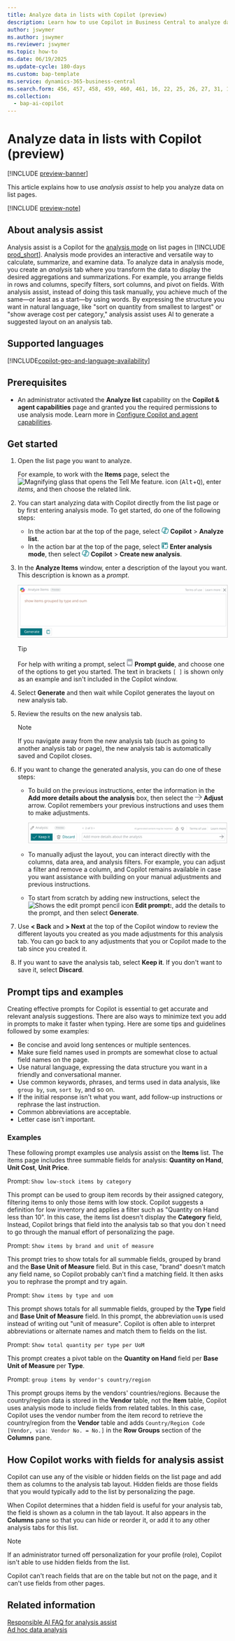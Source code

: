 ```yaml
---
title: Analyze data in lists with Copilot (preview)
description: Learn how to use Copilot in Business Central to analyze data.
author: jswymer 
ms.author: jswymer
ms.reviewer: jswymer
ms.topic: how-to
ms.date: 06/19/2025
ms.update-cycle: 180-days
ms.custom: bap-template
ms.service: dynamics-365-business-central
ms.search.form: 456, 457, 458, 459, 460, 461, 16, 22, 25, 26, 27, 31, 143, 144, 9300, 9301, 9303, 9304, 9305, 9306, 9307, 9309, 9310, 9311
ms.collection:
  - bap-ai-copilot
---
```

# Analyze data in lists with Copilot (preview)

[!INCLUDE [preview-banner](~/../shared-content/shared/preview-includes/preview-banner.md)]

This article explains how to use *analysis assist* to help you analyze data on list pages.

[!INCLUDE [preview-note](~/../shared-content/shared/preview-includes/production-ready-preview-dynamics365.md)]

## About analysis assist

Analysis assist is a Copilot for the [analysis mode](analysis-mode.md) on list pages in [!INCLUDE [prod_short](includes/prod_short.md)]. Analysis mode provides an interactive and versatile way to calculate, summarize, and examine data. To analyze data in analysis mode, you create an *analysis* tab where you transform the data to display the desired aggregations and summarizations. For example, you arrange fields in rows and columns, specify filters, sort columns, and pivot on fields. With analysis assist, instead of doing this task manually, you achieve much of the same&mdash;or least as a start&mdash;by using words. By expressing the structure you want in natural language, like "sort on quantity from smallest to largest" or "show average cost per category," analysis assist uses AI to generate a suggested layout on an analysis tab.

## Supported languages

[!INCLUDE[copilot-geo-and-language-availability](includes/copilot-language-support.md)]

## Prerequisites

- An administrator activated the **Analyze list** capability on the **Copilot & agent capabilities** page and granted you the required permissions to use analysis mode. Learn more in [Configure Copilot and agent capabilities](enable-ai.md).  

## Get started

1. Open the list page you want to analyze.

   For example, to work with the **Items** page, select the ![Magnifying glass that opens the Tell Me feature.](media/ui-search/search_small.png) icon (<kbd>Alt</kbd>+<kbd>Q</kbd>), enter *items*, and then choose the related link.

1. You can start analyzing data with Copilot directly from the list page or by first entering analysis mode. To get started, do one of the following steps:

    - In the action bar at the top of the page, select ![Shows the copilot icon](media/copilot-icon.png) **Copilot** > **Analyze list**.
    - In the action bar at the top of the page, select ![Shows the enter analysis mode icon](media/analysis-mode-icon.png) **Enter analysis mode**, then select ![Shows the copilot icon](media/copilot-icon.png) **Copilot** > **Create new analysis**.

1. In the **Analyze Items** window, enter a description of the layout you want. This description is known as a *prompt*.

    ![Shows the analysis assist Copilot](media/analysis-assist.svg)

    > [!TIP]
    > For help with writing a prompt, select ![Shows the view prompt icon](media/prompt-guide-icon.png) **Prompt guide**, and choose one of the options to get you started. The text in brackets `[ ]` is shown only as an example and isn't included in the Copilot window.

1. Select **Generate** and then wait while Copilot generates the layout on new analysis tab.
1. Review the results on the new analysis tab.

   > [!NOTE]
   > If you navigate away from the new analysis tab (such as going to another analysis tab or page), the new analysis tab is automatically saved and Copilot closes.

1. If you want to change the generated analysis, you can do one of these steps:

   - To build on the previous instructions, enter the information in the **Add more details about the analysis** box, then select the ![Show the adjust arrow](media/analysis-assist-adjust-button.png) **Adjust** arrow. Copilot remembers your previous instructions and uses them to make adjustments.

     ![Shows the analysis assist history buttons](media/analysis-assist-paging.svg)

   - To manually adjust the layout, you can interact directly with the columns, data area, and analysis filters. For example, you can adjust a filter and remove a column, and Copilot remains available in case you want assistance with building on your manual adjustments and previous instructions.
   - To start from scratch by adding new instructions, select the ![Shows the edit prompt pencil icon](media/edit-pencil.png) **Edit prompt:**, add the details to the prompt, and then select **Generate**.

1. Use **< Back** and **> Next** at the top of the Copilot window to review the different layouts you created as you made adjustments for this analysis tab. You can go back to any adjustments that you or Copilot made to the tab since you created it.

1. If you want to save the analysis tab, select **Keep it**. If you don't want to save it, select **Discard**.

## Prompt tips and examples

Creating effective prompts for Copilot is essential to get accurate and relevant analysis suggestions. There are also ways to minimize text you add in prompts to make it faster when typing. Here are some tips and guidelines followed by some examples:

- Be concise and avoid long sentences or multiple sentences.
- Make sure field names used in prompts are somewhat close to actual field names on the page.
- Use natural language, expressing the data structure you want in a friendly and conversational manner.
- Use common keywords, phrases, and terms used in data analysis, like `group by`, `sum`, `sort by`, and so on.
- If the initial response isn't what you want, add follow-up instructions or rephrase the last instruction.
- Common abbreviations are acceptable.
- Letter case isn't important.

### Examples

These following prompt examples use analysis assist on the **Items** list. The items page includes three summable fields for analysis: **Quantity on Hand**, **Unit Cost**, **Unit Price**.

Prompt: `Show low-stock items by category`

This prompt can be used to group item records by their assigned category, filtering items to only those items with low stock. Copilot suggests a definition for low inventory and applies a filter such as "Quantity on Hand less than 10". In this case, the items list doesn't display the **Category** field, Instead, Copilot brings that field into the analysis tab so that you don´t need to go through the manual effort of personalizing the page.

Prompt: `Show items by brand and unit of measure`

This prompt tries to show totals for all summable fields, grouped by brand and the **Base Unit of Measure** field. But in this case, "brand" doesn't match any field name, so Copilot probably can't find a matching field. It then asks you to rephrase the prompt and try again.

Prompt: `Show items by type and uom`

This prompt shows totals for all summable fields, grouped by the **Type** field and **Base Unit of Measure** field. In this prompt, the abbreviation `uom` is used instead of writing out "unit of measure". Copilot is often able to interpret abbreviations or alternate names and match them to fields on the list.

Prompt: `Show total quantity per type per UoM`

This prompt creates a pivot table on the **Quantity on Hand** field per **Base Unit of Measure** per **Type**.

Prompt: `group items by vendor's country/region`

This prompt groups items by the vendors' countries/regions. Because the country/region data is stored in the **Vendor** table, not the **Item** table, Copilot uses analysis mode to include fields from related tables. In this case, Copilot uses the vendor number from the item record to retrieve the country/region from the **Vendor** table and adds `Country/Region Code [Vendor, via: Vendor No. = No.]` in the **Row Groups** section of the **Columns** pane.

## How Copilot works with fields for analysis assist

Copilot can use any of the visible or hidden fields on the list page and add them as columns to the analysis tab layout. Hidden fields are those fields that you would typically add to the list by personalizing the page.

When Copilot determines that a hidden field is useful for your analysis tab, the field is shown as a column in the tab layout. It also appears in the **Columns** pane so that you can hide or reorder it, or add it to any other analysis tabs for this list.  

> [!NOTE]
> If an administrator turned off personalization for your profile (role), Copilot isn't able to use hidden fields from the list.

Copilot can't reach fields that are on the table but not on the page, and it can't use fields from other pages.

## Related information

[Responsible AI FAQ for analysis assist](faqs-analysis-assist.md)  
[Ad hoc data analysis](reports-adhoc-analysis.md)  
